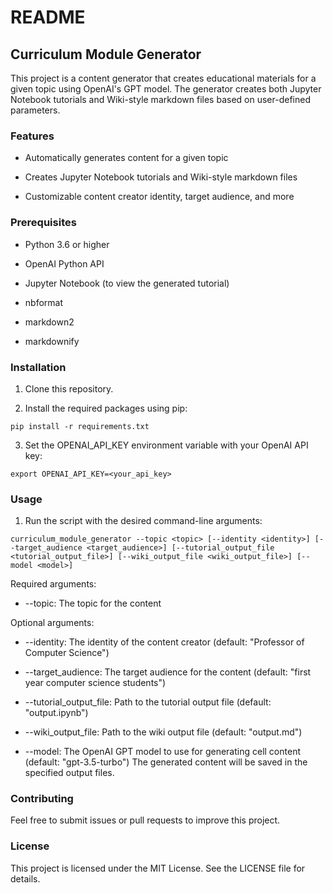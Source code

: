 # README

## Curriculum Module Generator

This project is a content generator that creates educational materials for a given topic using OpenAI's GPT model. The generator creates both Jupyter Notebook tutorials and Wiki-style markdown files based on user-defined parameters.

### Features

* Automatically generates content for a given topic

* Creates Jupyter Notebook tutorials and Wiki-style markdown files

* Customizable content creator identity, target audience, and more

### Prerequisites

* Python 3.6 or higher

* OpenAI Python API

* Jupyter Notebook (to view the generated tutorial)

* nbformat

* markdown2

* markdownify

### Installation

1. Clone this repository.

2. Install the required packages using pip:

```pip install -r requirements.txt```

3. Set the OPENAI_API_KEY environment variable with your OpenAI API key:

```export OPENAI_API_KEY=<your_api_key>```


### Usage

1. Run the script with the desired command-line arguments:

```curriculum_module_generator --topic <topic> [--identity <identity>] [--target_audience <target_audience>] [--tutorial_output_file <tutorial_output_file>] [--wiki_output_file <wiki_output_file>] [--model <model>]```

Required arguments:

* --topic: The topic for the content

Optional arguments:

* --identity: The identity of the content creator (default: "Professor of Computer Science")

* --target_audience: The target audience for the content (default: "first year computer science students")

* --tutorial_output_file: Path to the tutorial output file (default: "output.ipynb")

* --wiki_output_file: Path to the wiki output file (default: "output.md")

* --model: The OpenAI GPT model to use for generating cell content (default: "gpt-3.5-turbo")
The generated content will be saved in the specified output files.

### Contributing
Feel free to submit issues or pull requests to improve this project.

### License
This project is licensed under the MIT License. See the LICENSE file for details.
